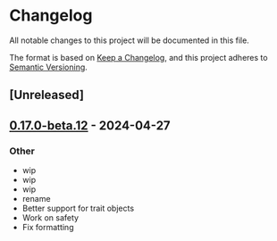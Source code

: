 # Changelog
All notable changes to this project will be documented in this file.

The format is based on [Keep a Changelog](https://keepachangelog.com/en/1.0.0/),
and this project adheres to [Semantic Versioning](https://semver.org/spec/v2.0.0.html).

## [Unreleased]

## [0.17.0-beta.12](https://github.com/avl/savefile/compare/savefile-abi-v0.17.0-beta.11...savefile-abi-v0.17.0-beta.12) - 2024-04-27

### Other
- wip
- wip
- wip
- rename
- Better support for trait objects
- Work on safety
- Fix formatting
